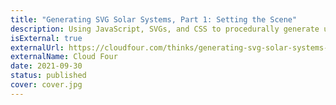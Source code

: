 ```yaml
---
title: "Generating SVG Solar Systems, Part 1: Setting the Scene"
description: Using JavaScript, SVGs, and CSS to procedurally generate unique solar systems.
isExternal: true
externalUrl: https://cloudfour.com/thinks/generating-svg-solar-systems-part-1-setting-the-scene/
externalName: Cloud Four
date: 2021-09-30
status: published
cover: cover.jpg
---
```

